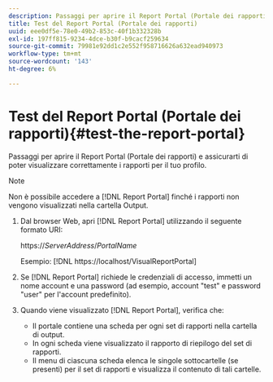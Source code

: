 ```yaml
---
description: Passaggi per aprire il Report Portal (Portale dei rapporti) e assicurarti di poter visualizzare correttamente i rapporti per il tuo profilo.
title: Test del Report Portal (Portale dei rapporti)
uuid: eee0df5e-78e0-49b2-853c-40f1b332328b
exl-id: 197ff815-9234-4dce-b30f-b9cacf259634
source-git-commit: 79981e92dd1c2e552f958716626a632ead940973
workflow-type: tm+mt
source-wordcount: '143'
ht-degree: 6%

---
```


# Test del Report Portal (Portale dei rapporti){#test-the-report-portal}

Passaggi per aprire il Report Portal (Portale dei rapporti) e assicurarti di poter visualizzare correttamente i rapporti per il tuo profilo.

>[!NOTE]
>
>Non è possibile accedere a [!DNL Report Portal] finché i rapporti non vengono visualizzati nella cartella Output.

1. Dal browser Web, apri [!DNL Report Portal] utilizzando il seguente formato URI:

   https://*ServerAddress*/*PortalName*

   Esempio: [!DNL https://localhost/VisualReportPortal]

1. Se [!DNL Report Portal] richiede le credenziali di accesso, immetti un nome account e una password (ad esempio, account &quot;test&quot; e password &quot;user&quot; per l&#39;account predefinito).
1. Quando viene visualizzato [!DNL Report Portal], verifica che:

   * Il portale contiene una scheda per ogni set di rapporti nella cartella di output.
   * In ogni scheda viene visualizzato il rapporto di riepilogo del set di rapporti.
   * Il menu di ciascuna scheda elenca le singole sottocartelle (se presenti) per il set di rapporti e visualizza il contenuto di tali cartelle.
